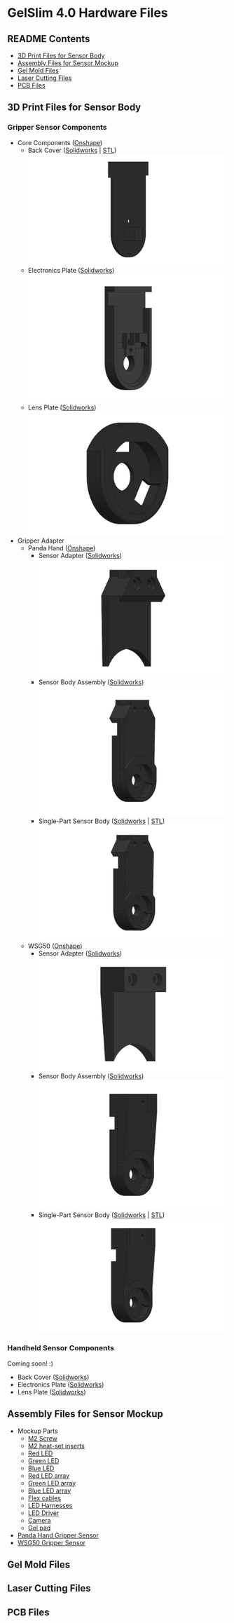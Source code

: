 # GelSlim 4.0 Hardware Files

## README Contents

- [3D Print Files for Sensor Body](#3d-print-files-for-sensor-body)
- [Assembly Files for Sensor Mockup](#assembly-files-for-sensor-mockup)
- [Gel Mold Files](#gel-mold-files)
- [Laser Cutting Files](#laser-cutting-files)
- [PCB Files](#pcb-files)

## 3D Print Files for Sensor Body

### Gripper Sensor Components

- Core Components ([Onshape](https://cad.onshape.com/documents/9cd0c9d96eae9d81df93bbd0/w/82182e854e3d66c0c3933ab9/e/aaee8dda86afadd123467490?renderMode=0&leftPanel=false&uiState=68b6fb44d01f3c2efa539418))
  - Back Cover ([Solidworks](https://github.com/MMintLab/gelslim_hardware/blob/master/3d_printing/gripper/back_cover.SLDPRT) | [STL](https://github.com/MMintLab/gelslim_hardware/blob/master/3d_printing/default_stls/back_cover.STL)) ![Part: back_cover](https://github.com/MMintLab/gelslim_hardware/blob/master/images/back_cover.PNG)
  - Electronics Plate ([Solidworks](https://github.com/MMintLab/gelslim_hardware/blob/master/3d_printing/gripper/electronics_plate.SLDPRT)) ![Part: electronics_plate](https://github.com/MMintLab/gelslim_hardware/blob/master/images/electronics_plate.PNG)
  - Lens Plate ([Solidworks](https://github.com/MMintLab/gelslim_hardware/blob/master/3d_printing/gripper/lens_plate.SLDPRT)) ![Part: lens_plate](https://github.com/MMintLab/gelslim_hardware/blob/master/images/lens_plate.PNG)
- Gripper Adapter
  - Panda Hand ([Onshape](https://cad.onshape.com/documents/40f465dd425ba3313d79f444/w/0815f2af837a8d59669dc060/e/79511ede950359e46da4360c?configuration=SWCONFIG%3DDefault&renderMode=0&uiState=68b6fa8be72a840007f25903))
    - Sensor Adapter ([Solidworks](https://github.com/MMintLab/gelslim_hardware/blob/master/3d_printing/gripper/panda_hand_sensor_adapter.SLDPRT)) ![Part: panda_hand_sensor_adapter](https://github.com/MMintLab/gelslim_hardware/blob/master/images/panda_hand_sensor_adapter.PNG)
    - Sensor Body Assembly ([Solidworks](https://github.com/MMintLab/gelslim_hardware/blob/master/3d_printing/gripper/panda_hand_gripper_sensor_body.SLDASM)) ![Assembly: panda_hand_gripper_sensor_body](https://github.com/MMintLab/gelslim_hardware/blob/master/images/panda_hand_gripper_sensor_body.PNG)
    - Single-Part Sensor Body ([Solidworks](https://github.com/MMintLab/gelslim_hardware/blob/master/3d_printing/gripper/panda_hand_gripper_sensor_body_combined.SLDASM) | [STL](https://github.com/MMintLab/gelslim_hardware/blob/master/3d_printing/default_stls/panda_hand_gripper_sensor_body_combined.STL)) ![Part: panda_hand_gripper_sensor_body_combined](https://github.com/MMintLab/gelslim_hardware/blob/master/images/panda_hand_gripper_sensor_body_combined.PNG)
  - WSG50 ([Onshape](https://cad.onshape.com/documents/d8e39b902ea6a94d8341203d/w/60d4290846c88a5d621d368a/e/02991b17340eb0b0a1fc03a0?configuration=SWCONFIG%3DDefault&renderMode=0&uiState=68b6fbbd919b1841de94a8cc))
    - Sensor Adapter ([Solidworks](https://github.com/MMintLab/gelslim_hardware/blob/master/3d_printing/gripper/wsg50_sensor_adapter.SLDPRT)) ![Part: wsg50_sensor_adapter](https://github.com/MMintLab/gelslim_hardware/blob/master/images/wsg50_sensor_adapter.PNG)
    - Sensor Body Assembly ([Solidworks](https://github.com/MMintLab/gelslim_hardware/blob/master/3d_printing/gripper/wsg50_gripper_sensor_body.SLDASM)) ![Assembly: wsg50_gripper_sensor_body](https://github.com/MMintLab/gelslim_hardware/blob/master/images/wsg50_gripper_sensor_body.PNG)
    - Single-Part Sensor Body ([Solidworks](https://github.com/MMintLab/gelslim_hardware/blob/master/3d_printing/gripper/wsg50_gripper_sensor_body_combined.SLDASM) | [STL](https://github.com/MMintLab/gelslim_hardware/blob/master/3d_printing/default_stls/wsg50_gripper_sensor_body_combined.STL)) ![Part: wsg50_gripper_sensor_body_combined](https://github.com/MMintLab/gelslim_hardware/blob/master/images/wsg50_gripper_sensor_body_combined.PNG)

### Handheld Sensor Components

Coming soon! :) 
- Back Cover ([Solidworks]())
- Electronics Plate ([Solidworks]())
- Lens Plate ([Solidworks]())

## Assembly Files for Sensor Mockup

- Mockup Parts
  - [M2 Screw](https://github.com/MMintLab/gelslim_hardware/blob/master/assemblies/mockup_parts/91698A200_screw_mockup.SLDPRT)
  - [M2 heat-set inserts](https://github.com/MMintLab/gelslim_hardware/blob/master/assemblies/mockup_parts/94180A307_heatset_mockup.SLDPRT)
  - [Red LED](https://github.com/MMintLab/gelslim_hardware/blob/master/assemblies/mockup_parts/LR_T66F_20180227.SLDPRT)
  - [Green LED](https://github.com/MMintLab/gelslim_hardware/blob/master/assemblies/mockup_parts/LT_T66G_20190620.SLDPRT)
  - [Blue LED](https://github.com/MMintLab/gelslim_hardware/blob/master/assemblies/mockup_parts/LB_T64G_20190618.SLDPRT)
  - [Red LED array](https://github.com/MMintLab/gelslim_hardware/blob/master/assemblies/mockup_parts/red_leds_mockup.SLDASM)
  - [Green LED array](https://github.com/MMintLab/gelslim_hardware/blob/master/assemblies/mockup_parts/green_leds_mockup.SLDASM)
  - [Blue LED array](https://github.com/MMintLab/gelslim_hardware/blob/master/assemblies/mockup_parts/blue_leds_mockup.SLDASM)
  - [Flex cables](https://github.com/MMintLab/gelslim_hardware/blob/master/assemblies/mockup_parts/led_flex_cables_mockup.SLDPRT)
  - [LED Harnesses](https://github.com/MMintLab/gelslim_hardware/blob/master/assemblies/mockup_parts/led_harnesses_mockup.SLDASM)
  - [LED Driver](https://github.com/MMintLab/gelslim_hardware/blob/master/assemblies/mockup_parts/LED_driver_mockup.SLDPRT)
  - [Camera](https://github.com/MMintLab/gelslim_hardware/blob/master/assemblies/mockup_parts/camera_mockup.SLDPRT)
  - [Gel pad](https://github.com/MMintLab/gelslim_hardware/blob/master/assemblies/mockup_parts/gel_pad_3mm_mockup.SLDPRT)
- [Panda Hand Gripper Sensor](https://github.com/MMintLab/gelslim_hardware/blob/master/assemblies/panda_hand_gripper_sensor.SLDASM)
- [WSG50 Gripper Sensor](https://github.com/MMintLab/gelslim_hardware/blob/master/assemblies/wsg50_gripper_sensor.SLDASM)

## Gel Mold Files



## Laser Cutting Files



## PCB Files

